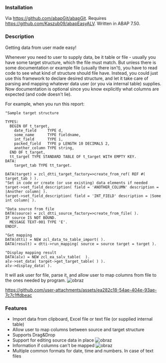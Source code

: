 
### Installation
Via https://github.com/abapGit/abapGit. Requires https://github.com/Kaszub09/abapEasyALV. Written in ABAP 7.50.

### Description
Getting data from user made easy! 

Whenever you need to user to supply data, be it table or file - usually you have some target structure, which the file must match. But unless there is some documentation or example file (usually there isn't), you have to read code to see what kind of structure should file have. Instead, you could just use this framework to declare desired structure, and let it take care of parsing and mapping whatever data user (or you via internal table) supplies. Now documentation is optional since you know explicitly what columns are expected (and code doesn't lie).

For example, when you run this report:
```abap
"Sample target structure

TYPES:
  BEGIN OF t_target,
    date_field     TYPE d,
    some_name      TYPE fieldname,
    int_field      TYPE i,
    packed_field   TYPE p LENGTH 10 DECIMALS 2,
    another_column TYPE string,
  END OF t_target,
  tt_target TYPE STANDARD TABLE OF t_target WITH EMPTY KEY.
DATA:
    target_tab TYPE tt_target.

DATA(target) = zcl_dtti_target_factory=>create_from_ref( REF #( target_tab ) ).
"Set in code or create (or use existing) data elements if needed
target->set_field_description( field = 'ANOTHER_COLUMN' description = |Another column| ).
target->set_field_description( field = 'INT_FIELD' description = |Some int column| ).

"Data source from file
DATA(source) = zcl_dtti_source_factory=>create_from_file( ).
IF source IS NOT BOUND.
  MESSAGE TEXT-001 TYPE 'E'.
ENDIF.

"Get mapping
DATA(dtti) = NEW zcl_data_to_table_import( ).
DATA(result) = dtti->run_mapping( source = source target = target ).

"Display mapping result
DATA(alv) = NEW zcl_ea_salv_table(  ).
alv->set_data( target->get_target_table( ) ).
alv->display_data( ).
```
It will ask user for file, parse it, and allow user to map columns from file to the ones needed by program.
![obraz](https://github.com/user-attachments/assets/339c9267-4a47-4f21-a1c0-ecff5e543d24)

https://github.com/user-attachments/assets/ea282c18-54ae-404e-93ae-7c7c1ffdbeac


### Features
- Import data from clipboard, Excel file or text file (or supplied internal table)
- Allow user to map columns between source and target structure
- Supports Drag&Drop
- Support for editing source data in place
![obraz](https://github.com/user-attachments/assets/5d4dfe93-5dbc-4da4-9436-2bd9cbd2194a)
- Information if columns can't be mapped
![obraz](https://github.com/user-attachments/assets/4a8ace6f-3a8a-4f21-ac18-fc57df5f6f9e)
- Multiple common formats for date, time and numbers. In case of text files


